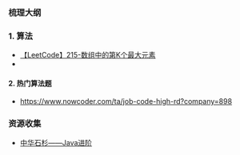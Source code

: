 ### 梳理大纲



### 1. 算法

- [【LeetCode】215-数组中的第K个最大元素](https://www.cnblogs.com/yuzhenzero/p/10521748.html) 
- ​

#### 2. 热门算法题

- https://www.nowcoder.com/ta/job-code-high-rd?company=898








### 资源收集

- [中华石杉——Java进阶](https://gitee.com/shishan100/Java-Interview-Advanced) 